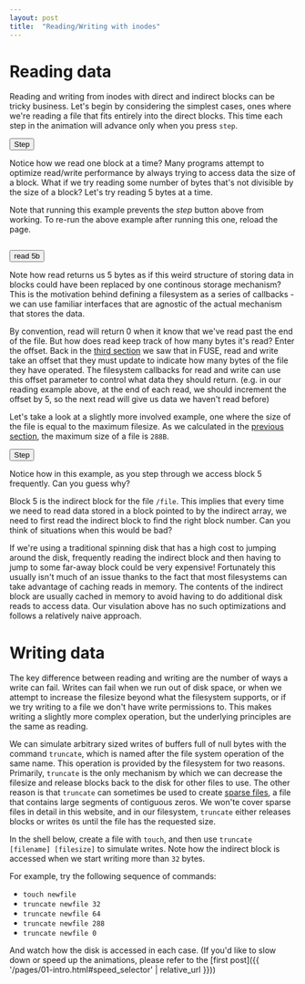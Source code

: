```yaml
---
layout: post
title:  "Reading/Writing with inodes"
---
```


# Reading data

Reading and writing from inodes with direct and indirect blocks can be tricky business.
Let's begin by considering the simplest cases, ones where we're reading a file that fits entirely into the direct blocks.
This time each step in the animation will advance only when you press `step`.

<div id='shell_1'></div>
<canvas id='canvas_1'></canvas>
<button onclick='step_fs_1()'>Step</button>
<script>
var canvas_1 = create_canvas('canvas_1');
var fs_1 = new MyFS(canvas_1);
fs_1.ioctl(null, IOCTL_SET_ANIMATION_DURATION, {
    duration: 10,
    save: false,
});
var shell_1 = new Shell(new LayeredFilesystem(fs_1), document.getElementById('shell_1'));
shell_1.remove_container_event_listeners();
shell_1.prompt = function () { return "\n\n"; };
shell_1.main("{{ site.baseurl }}");
async function create_file_from_remote(fs, remote, local) {
    var request = await fetch(remote);
    var reader = request.body.getReader();
    var file = await fs.open(local, O_WRONLY | O_CREAT, 0o777);
    console.log(file);
    while (true) {
        var result = await reader.read();
        console.log(result);
        if (result.done)
            break;
        await fs.write(file, result.value);
    }
}
function run_cat_on_shell(shell) {
    var command = [
        Array.from("cat /file"),
        ["Enter"]];
    for (i of command)
        for (c of i)
            shell.process_input(c, false);
}
var action_1 = (async function() {
    await shell_1.initialized;
    await create_file_from_remote(fs_1, "{{ '/assets/32b.txt' | relative_url}}", "/file");
    fs_1.ioctl(null, IOCTL_SET_ANIMATION_DURATION, {
        duration: 0,
        save: false,
    });
    run_cat_on_shell(shell_1);
})();
function step_fs_1() {
    fs_1.animations.draw();
}
</script>

Notice how we read one block at a time?
Many programs attempt to optimize read/write performance by always trying to access data the size of a block.
What if we try reading some number of bytes that's not divisible by the size of a block?
Let's try reading 5 bytes at a time.

Note that running this example prevents the _step_ button above from working.
To re-run the above example after running this one, reload the page.

<pre id='5b_read'></pre>
<button onclick='step_5b_read()'>read 5b</button>
<script>
var pre = document.getElementById('5b_read');
var setup_done = false;
var fd = null;
async function setup_step_5b_read() {
    if (!setup_done) {
        await action_1;
        fd = await fs_1.open("/file", O_RDONLY);
        setup_done = true;
    }
    return fd;
}
async function step_5b_read() {
    fs_1.ioctl(null, IOCTL_SET_ANIMATION_DURATION, {
        duration: 10,
        save: false,
    });
    var file = await setup_step_5b_read();
    var buffer = new Uint8Array(new ArrayBuffer(5));
    var bytes_read = await fs_1.read(file, buffer);
    var read_view = new Uint8Array(buffer.buffer, 0, bytes_read);
    pre.innerText += "read returned " + bytes_read + " bytes(s): '" + bytes_to_str(read_view) + "'\n";
}
</script>


Note how read returns us 5 bytes as if this weird structure of storing data in blocks could have been replaced by one continous storage mechanism?
This is the motivation behind defining a filesystem as a series of callbacks - we can use familiar interfaces that are agnostic of the actual mechanism that stores the data.

By convention, read will return 0 when it know that we've read past the end of the file. But how does read keep track of how many bytes it's read?
Enter the offset.
Back in the [third section](/pages/03-file-api.html) we saw that in FUSE, read and write take an offset that they must update to indicate how many bytes of the file they have operated.
The filesystem callbacks for read and write can use this offset parameter to control what data they should return.
(e.g. in our reading example above, at the end of each read, we should increment the offset by 5, so the next read will give us data we haven't read before)

Let's take a look at a slightly more involved example, one where the size of the file is equal to the maximum filesize.
As we calculated in the [previous section](/pages/05-inodes.html), the maximum size of a file is `288B`.

<div id='shell_2'></div>
<canvas id='canvas_2'></canvas>
<button onclick='step_fs_2()'>Step</button>
<script>
var canvas_2 = create_canvas('canvas_2');
var fs_2 = new MyFS(canvas_2);
fs_2.ioctl(null, IOCTL_SET_ANIMATION_DURATION, {
        duration: 10,
        save: false,
});
var shell_2 = new Shell(new LayeredFilesystem(fs_2), document.getElementById('shell_2'));
shell_2.remove_container_event_listeners();
shell_2.prompt = function () { return "\n\n"; };
shell_2.main("{{ site.baseurl }}");
var action_2 = (async function() {
    await shell_2.initialized;
    await create_file_from_remote(fs_2, "{{ '/assets/288b.txt' | relative_url }}", "/file");
    fs_2.ioctl(null, IOCTL_SET_ANIMATION_DURATION, {
        duration: 0,
        save: false,
    });
    run_cat_on_shell(shell_2);
})();
function step_fs_2() {
    fs_2.animations.draw();
}
</script>

Notice how in this example, as you step through we access block 5 frequently.
Can you guess why?

Block 5 is the indirect block for the file `/file`.
This implies that every time we need to read data stored in a block pointed to by the indirect array, we need to first read the indirect block to find the right block number.
Can you think of situations when this would be bad?

If we're using a traditional spinning disk that has a high cost to jumping around the disk, frequently reading the indirect block and then having to jump to some far-away block could be very expensive!
Fortunately this usually isn't much of an issue thanks to the fact that most filesystems can take advantage of caching reads in memory.
The contents of the indirect block are usually cached in memory to avoid having to do additional disk reads to access data.
Our visulation above has no such optimizations and follows a relatively naive approach.

# Writing data

The key difference between reading and writing are the number of ways a write can fail.
Writes can fail when we run out of disk space, or when we attempt to increase the filesize beyond what the filesystem supports, or if we try writing to a file we don't have write permissions to.
This makes writing a slightly more complex operation, but the underlying principles are the same as reading.

We can simulate arbitrary sized writes of buffers full of null bytes with the command `truncate`, which is named after the file system operation of the same name.
This operation is provided by the filesystem for two reasons.
Primarily, `truncate` is the only mechanism by which we can decrease the filesize and release blocks back to the disk for other files to use.
The other reason is that `truncate` can sometimes be used to create [sparse files](https://en.wikipedia.org/wiki/Sparse_file), a file that contains large segments of contiguous zeros.
We won'te cover sparse files in detail in this website, and in our filesystem, `truncate` either releases blocks or writes `0`s until the file has the requested size.

In the shell below, create a file with `touch`, and then use `truncate [filename] [filesize]` to simulate writes. Note how the indirect block is accessed when we start writing more than `32` bytes.

For example, try the following sequence of commands:

+ `touch newfile`
+ `truncate newfile 32`
+ `truncate newfile 64`
+ `truncate newfile 288`
+ `truncate newfile 0`

And watch how the disk is accessed in each case.
(If you'd like to slow down or speed up the animations, please refer to the [first post]({{ '/pages/01-intro.html#speed_selector' | relative_url }}))

<div id='shell_3'></div>
<canvas id='canvas_3'></canvas>
<script>
var canvas_3 = create_canvas('canvas_3');
var fs_3 = new MyFS(canvas_3);
var shell_3 = new Shell(new LayeredFilesystem(fs_3), document.getElementById('shell_3'));
shell_3.main("{{ site.baseurl }}");
</script>
